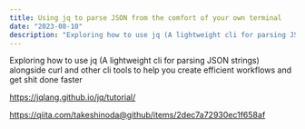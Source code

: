 ```yaml
---
title: Using jq to parse JSON from the comfort of your own terminal
date: "2023-08-10"
description: "Exploring how to use jq (A lightweight cli for parsing JSON strings) alongside curl and other cli tools to help you create efficient workflows and get shit done faster"
---
```


Exploring how to use jq (A lightweight cli for parsing JSON strings) alongside curl and other cli tools to help you create efficient workflows and get shit done faster

<https://jqlang.github.io/jq/tutorial/>

<https://qiita.com/takeshinoda@github/items/2dec7a72930ec1f658af>
